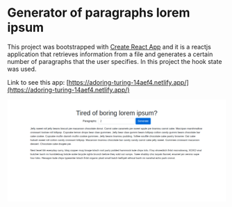 # Generator of paragraphs lorem ipsum

This project was bootstrapped with [Create React App](https://github.com/facebook/create-react-app) and it is a reactjs application that retrieves information from a file and generates a certain number of paragraphs that the user specifies. In this project the hook state was used.

Link to see this app: [https://adoring-turing-14aef4.netlify.app/](https://adoring-turing-14aef4.netlify.app/)

![Preview](https://raw.githubusercontent.com/josenauto/generator-paragraphs-lorem-ipsum/main/generator-lorem-ipsum.png)

